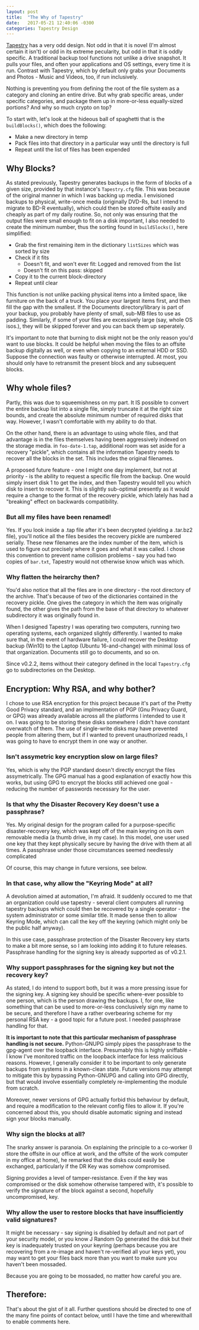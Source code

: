 ```yaml
---
layout: post
title:  "The Why of Tapestry"
date:   2017-05-21 12:40:06 -0300
categories: Tapestry Design
---
```


[Tapestry](https://github.com/ZAdamMac/Patchs-Tapestry) has a very odd design. Not odd in that it is novel (I'm almost certain it isn't) or odd in its extreme pecularity, but odd in that it is oddly specific. A traditional backup tool functions not unlike a drive snapshot. It pulls your files, and often your applications and OS settings, every time it is run. Contrast with Tapestry, which by default only grabs your Documents and Photos - Music and Videos, too, if run inclusively.

Nothing is preventing you from defining the root of the file system as a category and cloning an entire drive. But why grab specific areas, under specific categories, and package them up in more-or-less equally-sized portions? And why so much crypto on top?

To start with, let's look at the hideous ball of spaghetti that is the `buildBlocks()`, which does the following:

- Make a new directory in temp
- Pack files into that directory in a particular way until the directory is full
- Repeat until the list of files has been expended

## Why Blocks?
As stated previously, Tapestry generates backups in the form of blocks of a given size, provided by that instance's `Tapestry.cfg` file. This was because of the original manner in which I was backing up media. I envisioned backups to physical, write-once media (originally DVD-Rs, but I intend to migrate to BD-R eventually), which could then be stored offsite easily and cheaply as part of my daily routine. So, not only was ensuring that the output files were small enough to fit on a disk important, I also needed to create the minimum number, thus the sorting found in  `buildSlocks()`, here simplified:

- Grab the first remaining item in the dictionary `listSizes` which was sorted by size
- Check if it fits
  - Doesn't fit, and won't ever fit: Logged and removed from the list
  - Doesn't fit on this pass: skipped
- Copy it to the current block-directory
- Repeat until clear

This function is not unlike packing physical items into a limited space, like furniture on the back of a truck. You place your largest items first, and then fill the gap with the smallest. If the Documents directory/library is part of your backup, you probably have plenty of small, sub-MB files to use as padding. Similarly, if some of your files are excessively large (say, whole OS isos.), they will be skipped forever and you can back them up seperately.

It's important to note that burning to disk might not be the only reason you'd want to use blocks. It could be helpful when moving the files to an offsite backup digitally as well, or even when copying to an external HDD or SSD. Suppose the connection was faulty or otherwise interrupted. At most, you should only have to retransmit the present block and any subsequent blocks.

## Why whole files?
Partly, this was due to squeemishness on my part. It IS possible to convert the entire backup list into a single file, simply truncate it at the right size bounds, and create the absolute minimum number of required disks that way. However, I wasn't comfortable with my ability to do that.

On the other hand, there is an advantage to using whole files, and that advantage is in the files themselves having been aggressively indexed on the storage media. in `foo-date-1.tap`, additional room was set aside for a recovery "pickle", which contains all the information Tapestry needs to recover all the blocks in the set. This includes the original filenames.

A proposed future feature - one I might one day implement, but not at priority - is the ability to request a specific file from the backup. One would simply insert disk 1 to get the index, and then Tapestry would tell you which disk to insert to recover it. This is slightly sub-optimal presently as it would require a change to the format of the recovery pickle, which lately has had a "breaking" effect on backwards compatibility.

### But all my files have been renamed!
Yes. If you look inside a .tap file after it's been decrypted (yielding a .tar.bz2 file), you'll notice all the files besides the recovery pickle are numbered serially. These new filenames are the index number of the item, which is used to figure out precisely where it goes and what it was called. I chose this convention to prevent name collision problems - say you had two copies of `bar.txt`, Tapestry would not otherwise know which was which.

### Why flatten the heirarchy then?
You'd also notice that all the files are in one directory - the root directory of the archive. That's because of two of the dictionaries contained in the recovery pickle. One gives the category in which the item was originally found, the other gives the path from the base of that directory to whatever subdirectory it was originally found in.

When I designed Tapestry I was operating two computers, running two operating systems, each organized slightly differently. I wanted to make sure that, in the event of hardware failure, I could recover the Desktop backup (Win10) to the Laptop (Ubuntu 16-and-change) with minimal loss of that organization. Documents still go to documents, and so on.

Since v0.2.2, items without their category defined in the local `Tapestry.cfg` go to subdirectories on the Desktop.

## Encryption: Why RSA, and why bother?
I chose to use RSA encryption for this project because it's part of the Pretty Good Privacy standard, and an implmentation of PGP (Gnu Privacy Guard, or GPG) was already available across all the platforms I intended to use it on. I was going to be storing these disks somewhere I didn't have constant overwatch of them. The use of single-write disks may have prevented people from altering them, but if I wanted to prevent unauthorized reads, I was going to have to encrypt them in one way or another.

### Isn't assymetric key encryption slow on large files?
Yes, which is why the PGP standard doesn't directly encrypt the files assymetrically. The GPG manual has a good explanation of exactly how this works, but using GPG to encrypt the blocks still achieved one goal - reducing the number of passwords necessary for the user.

### Is that why the Disaster Recovery Key doesn't use a passphrase?
Yes. My original design for the program called for a purpose-specific disaster-recovery key, which was kept off of the main keyring on its own removable media (a thumb drive, in my case). In this model, one user used one key that they kept physically secure by having the drive with them at all times. A passphrase under those circumstances seemed needlessly complicated

Of course, this may change in future versions, see below.

### In that case, why allow the "Keyring Mode" at all?
A devolution aimed at automation, I'm afraid. It suddenly occured to me that an organization could use tapestry - several client computers all running tapestry backups which could then be recovered by a single operator - the system administrator or some similar title. It made sense then to allow Keyring Mode, which can call the key off the keyring (which might only be the public half anyway).

In this use case, passphrase protection of the Disaster Recovery key starts to make a bit more sense, so I am looking into adding it to future releases. Passphrase handling for the signing key is already supported as of v0.2.1.

### Why support passphrases for the signing key but not the recovery key?
As stated, I do intend to support both, but it was a more pressing issue for the signing key. A signing key should be specific where-ever possible to one person, which is the person drawing the backups. I, for one, like something that can be used to more-or-less conclusively sign my name to be secure, and therefore I have a rather overbearing scheme for my personal RSA key - a good topic for a future post. I needed passphrase handling for that.

**It is important to note that this particular mechanism of passphrase handling is not secure.** Python-GNUPG simply pipes the passphrase to the gpg-agent over the loopback interface. Presumably this is highly sniffable - I know I've monitored traffic on the loopback interface for less malicious reasons. However, I generally consider it to be important to only generate backups from systems in a known-clean state. Future versions may attempt to mitigate this by bypassing Python-GNUPG and calling into GPG directly, but that would involve essentially completely re-implementing the module from scratch.

Moreover, newer versions of GPG actually forbid this behaviour by default, and require a modification to the relevant config files to allow it. If you're concerned about this, you should disable automatic signing and instead sign your blocks manually.

### Why sign the blocks at all?
The snarky answer is paranoia. On explaining the principle to a co-worker (I store the offsite in our office at work, and the offsite of the work computer in my office at home), he remarked that the disks could easily be exchanged, particularly if the DR Key was somehow compromised.

Signing provides a level of tamper-resistance. Even if the key was compromised or the disk somehow otherwise tampered with, it's possible to verify the signature of the block against a second, hopefully uncompromised, key.

### Why allow the user to restore blocks that have insufficiently valid signatures?
It might be necessary - say signing is disabled by default and not part of your security model, or you know J Random Op generated the disk but their key is inadequately trusted on your keyring (perhaps because you are recovering from a re-image and haven't re-verified all your keys yet), you may want to get your files back more than you want to make sure you haven't been mossaded.

Because you are going to be mossaded, no matter how careful you are.

## Therefore:
That's about the gist of it all. Further questions should be directed to one of the many fine points of contact below, until I have the time and wherewithall to enable comments here.
